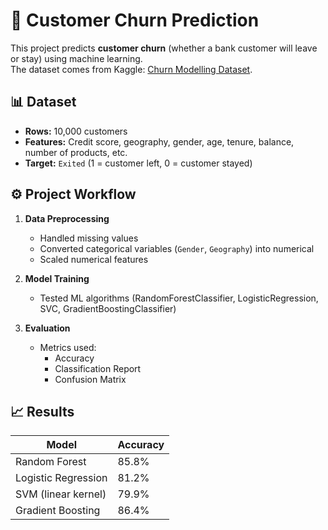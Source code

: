 # 🏦 Customer Churn Prediction

This project predicts **customer churn** (whether a bank customer will leave or stay) using machine learning.  
The dataset comes from Kaggle: [Churn Modelling Dataset](https://www.kaggle.com/datasets/shrutimechlearn/churn-modelling/data).

## 📊 Dataset
- **Rows:** 10,000 customers  
- **Features:** Credit score, geography, gender, age, tenure, balance, number of products, etc.  
- **Target:** `Exited` (1 = customer left, 0 = customer stayed)

## ⚙️ Project Workflow
1. **Data Preprocessing**
   - Handled missing values
   - Converted categorical variables (`Gender`, `Geography`) into numerical
   - Scaled numerical features

2. **Model Training**
   - Tested ML algorithms (RandomForestClassifier, LogisticRegression, SVC, GradientBoostingClassifier)

3. **Evaluation**
   - Metrics used:
     - Accuracy
     - Classification Report
     - Confusion Matrix

## 📈 Results

| Model                  | Accuracy |
|-------------------------|----------|
| Random Forest           | 85.8%    |
| Logistic Regression     | 81.2%    |
| SVM (linear kernel)     | 79.9%    |
| Gradient Boosting       | 86.4%    |
